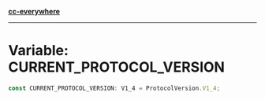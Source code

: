 [**cc-everywhere**](../../../../../index.md)

***

# Variable: CURRENT\_PROTOCOL\_VERSION

```ts
const CURRENT_PROTOCOL_VERSION: V1_4 = ProtocolVersion.V1_4;
```
